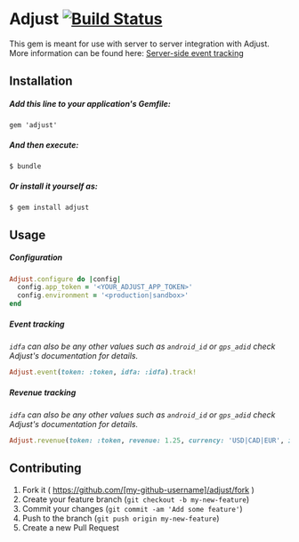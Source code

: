 # Adjust [![Build Status](https://travis-ci.org/DynamoMTL/adjust.svg?branch=master)](https://travis-ci.org/DynamoMTL/adjust)

This gem is meant for use with server to server integration with Adjust. More information can be found here: [Server-side event tracking](https://docs.adjust.com/en/event-tracking/#reference-server-side-event-tracking)

## Installation

##### Add this line to your application's Gemfile:

    gem 'adjust'

##### And then execute:

    $ bundle

##### Or install it yourself as:

    $ gem install adjust

## Usage

##### Configuration

```ruby
Adjust.configure do |config|
  config.app_token = '<YOUR_ADJUST_APP_TOKEN>'
  config.environment = '<production|sandbox>'
end
```

##### Event tracking

*`idfa` can also be any other values such as `android_id` or `gps_adid` check Adjust's documentation for details.*

```ruby
Adjust.event(token: :token, idfa: :idfa).track!
```


##### Revenue tracking

*`idfa` can also be any other values such as `android_id` or `gps_adid` check Adjust's documentation for details.*

```ruby
Adjust.revenue(token: :token, revenue: 1.25, currency: 'USD|CAD|EUR', idfa: :idfa).track!
```

## Contributing

1. Fork it ( https://github.com/[my-github-username]/adjust/fork )
2. Create your feature branch (`git checkout -b my-new-feature`)
3. Commit your changes (`git commit -am 'Add some feature'`)
4. Push to the branch (`git push origin my-new-feature`)
5. Create a new Pull Request
